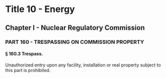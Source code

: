 
# Title 10 - Energy
## Chapter I - Nuclear Regulatory Commission
### PART 160 - TRESPASSING ON COMMISSION PROPERTY
#### § 160.3 Trespass.

Unauthorized entry upon any facility, installation or real property subject to this part is prohibited.
